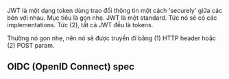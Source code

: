 JWT là một dạng token dùng trao đổi thông tin một cách 'securely' giữa các bên với nhau. Mục tiêu là gọn nhẹ. JWT là một standard. Tức nó sẽ có các implementations. Tức (2), tất cả JWT đều là tokens.

Thường nó gọn nhẹ, nên nó sẽ được truyền đi bằng (1) HTTP header hoặc (2) POST param.



## OIDC (OpenID Connect) spec